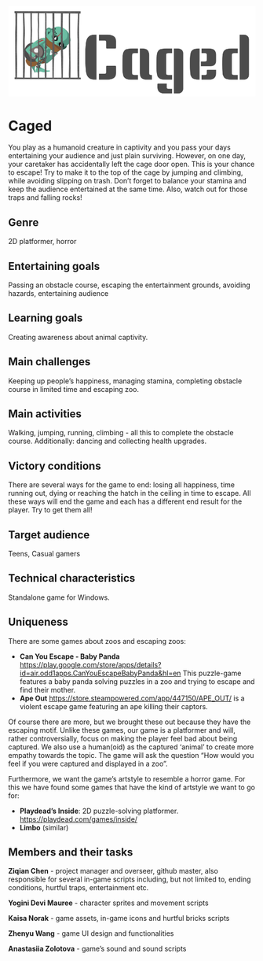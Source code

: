 
![Caged Logo](/zoo/Assets/pic/Background_assets/caged.png)

# Caged

You play as a humanoid creature in captivity and you pass your days entertaining your audience and just plain surviving. However, on one day, your caretaker has accidentally left the cage door open. This is your chance to escape! Try to make it to the top of the cage by jumping and climbing, while avoiding slipping on trash. Don’t forget to balance your stamina and keep the audience entertained at the same time. Also, watch out for those traps and falling rocks!

## Genre  
2D platformer, horror

## Entertaining goals
Passing an obstacle course, escaping the entertainment grounds, avoiding hazards, entertaining audience

## Learning goals 
Creating awareness about animal captivity.

## Main challenges
Keeping up people’s happiness, managing stamina, completing obstacle course in limited time and escaping zoo.

## Main activities
Walking, jumping, running, climbing - all this to complete the obstacle course. Additionally: dancing and collecting health upgrades.

## Victory conditions
There are several ways for the game to end: losing all happiness, time running out, dying or reaching the hatch in the ceiling in time to escape. All these ways will end the game and each has a different end result for the player. Try to get them all!

## Target audience
Teens, Casual gamers

## Technical characteristics
Standalone game for Windows.

## Uniqueness 
There are some games about zoos and escaping zoos:
* **Can You Escape - Baby Panda** https://play.google.com/store/apps/details?id=air.odd1apps.CanYouEscapeBabyPanda&hl=en This puzzle-game features a baby panda solving puzzles in a zoo and trying to escape and find their mother.
* **Ape Out** https://store.steampowered.com/app/447150/APE_OUT/ is a violent escape game featuring an ape killing their captors.

Of course there are more, but we brought these out because they have the escaping motif. Unlike these games, our game is a platformer and will, rather controversially, focus on making the player feel bad about being captured. We also use a human(oid) as the captured ‘animal’ to create more empathy towards the topic. The game will ask the question “How would you feel if you were captured and displayed in a zoo”.

Furthermore, we want the game’s artstyle to resemble a horror game. For this we have found some games that have the kind of artstyle we want to go for:
* **Playdead’s Inside**: 2D puzzle-solving platformer. https://playdead.com/games/inside/ 
* **Limbo** (similar)

## Members and their tasks

**Ziqian Chen** - project manager and overseer, github master, also responsible for several in-game scripts including, but not limited to, ending conditions, hurtful traps, entertainment etc.

**Yogini Devi Mauree** - character sprites and movement scripts

**Kaisa Norak** - game assets, in-game icons and hurtful bricks scripts

**Zhenyu Wang** - game UI design and functionalities

**Anastasiia Zolotova** - game’s sound and sound scripts

